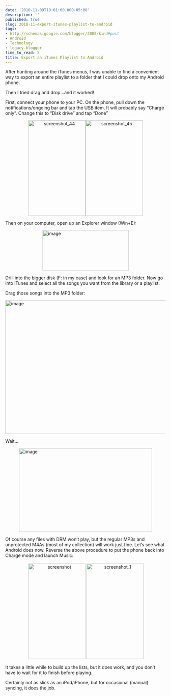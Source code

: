 ```yaml
---
date: '2010-11-09T18:01:00.000-05:00'
description: ''
published: true
slug: 2010-11-export-itunes-playlist-to-android
tags:
- http://schemas.google.com/blogger/2008/kind#post
- Android
- Technology
- legacy-blogger
time_to_read: 5
title: Export an iTunes Playlist to Android
---
```


<p>After hunting around the iTunes menus, I was unable to find a convenient way to export an entire playlist to a folder that I could drop onto my Android phone.</p>
<p>Then I tried drag and drop…and it worked!</p>
<p>First, connect your phone to your PC. On the phone, pull down the notifications/ongoing bar and tap the USB item. It will probably say “Charge only”. Change this to “Disk drive” and tap “Done”</p>  <p align="center"><img alt="screenshot_44" height="300" src="http://lh4.ggpht.com/_IKD9WtY5kxU/TNl-akw0sPI/AAAAAAAABOg/hgtPjKYRies/screenshot_44%5B3%5D.png" style="margin: 0px; display: inline;" title="screenshot_44" width="180" /><img alt="screenshot_45" height="300" src="http://lh6.ggpht.com/_IKD9WtY5kxU/TNl-a0fVPoI/AAAAAAAABOk/60ilvgZRO7A/screenshot_45%5B3%5D.png" style="margin: 0px; display: inline;" title="screenshot_45" width="180" /></p>
<p>Then on your computer, open up an Explorer window (Win+E):</p>
<p><img alt="image" height="127" src="http://lh3.ggpht.com/_IKD9WtY5kxU/TNl-bkzvPXI/AAAAAAAABOo/RexaX4U5W3U/image%5B5%5D.png" style="margin: 0px auto; display: block; float: none;" title="image" width="271" /></p>
<p>Drill into the bigger disk (F: in my case) and look for an MP3 folder. Now go into iTunes and select all the songs you want from the library or a playlist. </p>
<p>Drag those songs into the MP3 folder:</p>
<p><img alt="image" height="420" src="http://lh5.ggpht.com/_IKD9WtY5kxU/TNl-b8T8J_I/AAAAAAAABOs/t6fLsrwt9A0/image%5B9%5D.png" style="margin: 0px auto; display: block; float: none;" title="image" width="700" /></p>
<p>Wait…</p>
<p><img alt="image" height="263" src="http://lh6.ggpht.com/_IKD9WtY5kxU/TNl-cYXL4sI/AAAAAAAABOw/T9arjCj7-nU/image%5B2%5D.png" style="margin: 0px auto; display: block; float: none;" title="image" width="418" /></p>
<p>Of course any files with DRM won’t play, but the regular MP3s and unprotected M4As (most of my collection) will work just fine. Let’s see what Android does now. Reverse the above procedure to put the phone back into Charge mode and launch Music:</p>  <p align="center"><img alt="screenshot" height="300" src="http://lh5.ggpht.com/_IKD9WtY5kxU/TNl-c9SAhGI/AAAAAAAABO0/zkgXEsJCYGw/screenshot%5B3%5D.png" style="margin: 3px; display: inline;" title="screenshot" width="180" /><img alt="screenshot_1" height="300" src="http://lh4.ggpht.com/_IKD9WtY5kxU/TNl-dteISEI/AAAAAAAABO4/P7x2roStIx8/screenshot_1%5B3%5D.png" style="margin: 0px; display: inline;" title="screenshot_1" width="180" /></p>
<p>It takes a little while to build up the lists, but it does work, and you don’t have to wait for it to finish before playing.</p>
<p>Certainly not as slick as an iPod/iPhone, but for occasional (manual) syncing, it does the job.</p>